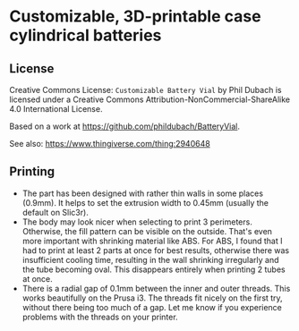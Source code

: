# Customizable, 3D-printable case cylindrical batteries

## License
Creative Commons License:
`Customizable Battery Vial` by Phil Dubach is licensed under a Creative Commons Attribution-NonCommercial-ShareAlike 4.0 International License.

Based on a work at https://github.com/phildubach/BatteryVial.

See also: https://www.thingiverse.com/thing:2940648

## Printing
* The part has been designed with rather thin walls in some places (0.9mm). It
  helps to set the extrusion width to 0.45mm (usually the default on Slic3r).
* The body may look nicer when selecting to print 3 perimeters. Otherwise, the
  fill pattern can be visible on the outside. That's even more important with
  shrinking material like ABS.  For ABS, I found that I had to print at least 2
  parts at once for best results, otherwise there was insufficient cooling
  time, resulting in the wall shrinking irregularly and the tube becoming oval.
  This disappears entirely when printing 2 tubes at once.
* There is a radial gap of 0.1mm between the inner and outer threads. This
  works beautifully on the Prusa i3. The threads fit nicely on the first try,
  without there being too much of a gap. Let me know if you experience problems
  with the threads on your printer.

